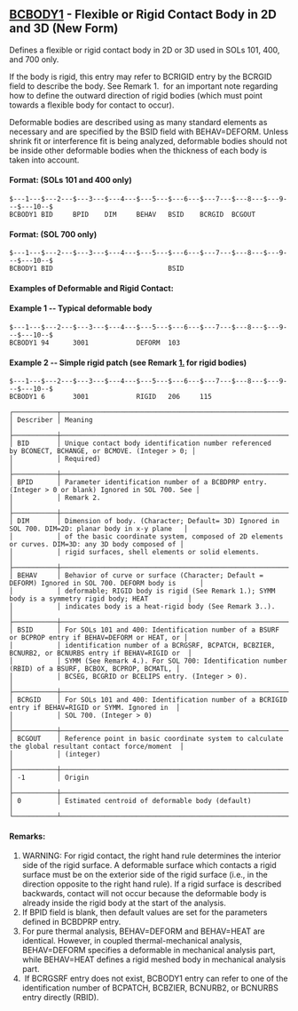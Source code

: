 ## [BCBODY1](https://help.hexagonmi.com/bundle/MSC_Nastran_2022.4/page/Nastran_Combined_Book/qrg/bulkab/TOC.BCBODY1.xhtml) - Flexible or Rigid Contact Body in 2D and 3D (New Form)

Defines a flexible or rigid contact body in 2D or 3D used in SOLs 101, 400, and 700 only.

If the body is rigid, this entry may refer to BCRIGID entry by the BCRGID field to describe the body. See Remark  1.  for an important note regarding how to define the outward direction of rigid bodies (which must point towards a flexible body for contact to occur).

Deformable bodies are described using as many standard elements as necessary and are specified by the BSID field with BEHAV=DEFORM. Unless shrink fit or interference fit is being analyzed, deformable bodies should not be inside other deformable bodies when the thickness of each body is taken into account.

#### Format: (SOLs 101 and 400 only)

```nastran
$---1---$---2---$---3---$---4---$---5---$---6---$---7---$---8---$---9---$---10--$
BCBODY1 BID     BPID    DIM     BEHAV   BSID    BCRGID  BCGOUT                  
```

#### Format: (SOL 700 only)

```nastran
$---1---$---2---$---3---$---4---$---5---$---6---$---7---$---8---$---9---$---10--$
BCBODY1 BID                             BSID                                    
```

#### Examples of Deformable and Rigid Contact:

#### Example 1 -- Typical deformable body

```nastran
$---1---$---2---$---3---$---4---$---5---$---6---$---7---$---8---$---9---$---10--$
BCBODY1 94      3001            DEFORM  103                                     
```

#### Example 2 -- Simple rigid patch (see Remark ****[****<span class="FM_hypertext">1.</span>****](#XREF_44014_For_rigid_contact)**** for rigid bodies)

```nastran
$---1---$---2---$---3---$---4---$---5---$---6---$---7---$---8---$---9---$---10--$
BCBODY1 6       3001            RIGID   206     115                             
```

```text
┌───────────┬────────────────────────────────────────────────────────────────────────────────────────────────────┐
│ Describer │ Meaning                                                                                            │
├───────────┼────────────────────────────────────────────────────────────────────────────────────────────────────┤
│ BID       │ Unique contact body identification number referenced by BCONECT, BCHANGE, or BCMOVE. (Integer > 0; │
│           │ Required)                                                                                          │
├───────────┼────────────────────────────────────────────────────────────────────────────────────────────────────┤
│ BPID      │ Parameter identification number of a BCBDPRP entry. (Integer > 0 or blank) Ignored in SOL 700. See │
│           │ Remark 2.                                                                                          │
├───────────┼────────────────────────────────────────────────────────────────────────────────────────────────────┤
│ DIM       │ Dimension of body. (Character; Default= 3D) Ignored in SOL 700. DIM=2D: planar body in x-y plane   │
│           │ of the basic coordinate system, composed of 2D elements or curves. DIM=3D: any 3D body composed of │
│           │ rigid surfaces, shell elements or solid elements.                                                  │
├───────────┼────────────────────────────────────────────────────────────────────────────────────────────────────┤
│ BEHAV     │ Behavior of curve or surface (Character; Default = DEFORM) Ignored in SOL 700. DEFORM body is      │
│           │ deformable; RIGID body is rigid (See Remark 1.); SYMM body is a symmetry rigid body; HEAT          │
│           │ indicates body is a heat-rigid body (See Remark 3..).                                              │
├───────────┼────────────────────────────────────────────────────────────────────────────────────────────────────┤
│ BSID      │ For SOLs 101 and 400: Identification number of a BSURF or BCPROP entry if BEHAV=DEFORM or HEAT, or │
│           │ identification number of a BCRGSRF, BCPATCH, BCBZIER, BCNURB2, or BCNURBS entry if BEHAV=RIGID or  │
│           │ SYMM (See Remark 4.). For SOL 700: Identification number (RBID) of a BSURF, BCBOX, BCPROP, BCMATL, │
│           │ BCSEG, BCGRID or BCELIPS entry. (Integer > 0).                                                     │
├───────────┼────────────────────────────────────────────────────────────────────────────────────────────────────┤
│ BCRGID    │ For SOLs 101 and 400: Identification number of a BCRIGID entry if BEHAV=RIGID or SYMM. Ignored in  │
│           │ SOL 700. (Integer > 0)                                                                             │
├───────────┼────────────────────────────────────────────────────────────────────────────────────────────────────┤
│ BCGOUT    │ Reference point in basic coordinate system to calculate the global resultant contact force/moment  │
│           │ (integer)                                                                                          │
├───────────┼────────────────────────────────────────────────────────────────────────────────────────────────────┤
│ -1        │ Origin                                                                                             │
├───────────┼────────────────────────────────────────────────────────────────────────────────────────────────────┤
│ 0         │ Estimated centroid of deformable body (default)                                                    │
└───────────┴────────────────────────────────────────────────────────────────────────────────────────────────────┘
```

#### Remarks:

1. WARNING: For rigid contact, the right hand rule determines the interior side of the rigid surface. A deformable surface which contacts a rigid surface must be on the exterior side of the rigid surface (i.e., in the direction opposite to the right hand rule). If a rigid surface is described backwards, contact will not occur because the deformable body is already inside the rigid body at the start of the analysis.
2. If BPID field is blank, then default values are set for the parameters defined in BCBDPRP entry.
3. For pure thermal analysis, BEHAV=DEFORM and BEHAV=HEAT are identical. However, in coupled thermal-mechanical analysis, BEHAV=DEFORM specifies a deformable in mechanical analysis part, while BEHAV=HEAT defines a rigid meshed body in mechanical analysis part.
4.  If BCRGSRF entry does not exist, BCBODY1 entry can refer to one of the identification number of BCPATCH, BCBZIER, BCNURB2, or BCNURBS entry directly (RBID).
